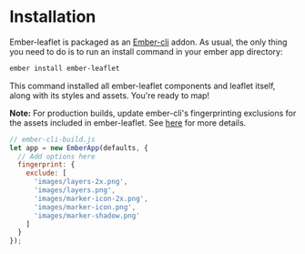# Installation

Ember-leaflet is packaged as an <a class="docs-md__a" href="http://www.ember-cli.com/">Ember-cli</a> addon. As usual,
the only thing you need to do is to run an install command in your ember app directory:

```bash
ember install ember-leaflet
```

This command installed all ember-leaflet components and leaflet itself, along with its styles and assets.
You're ready to map!

**Note:** For production builds, update ember-cli's fingerprinting exclusions for the assets included in ember-leaflet.
See <a class="docs-md__a" href="http://ember-cli.com/user-guide/#fingerprinting-and-cdn-urls">here</a> for more details.

```js
// ember-cli-build.js
let app = new EmberApp(defaults, {
  // Add options here
  fingerprint: {
    exclude: [
      'images/layers-2x.png',
      'images/layers.png',
      'images/marker-icon-2x.png',
      'images/marker-icon.png',
      'images/marker-shadow.png'
    ]
  }
});
```
